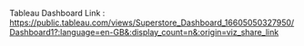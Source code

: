 Tableau Dashboard Link : https://public.tableau.com/views/Superstore_Dashboard_16605050327950/Dashboard1?:language=en-GB&:display_count=n&:origin=viz_share_link 
